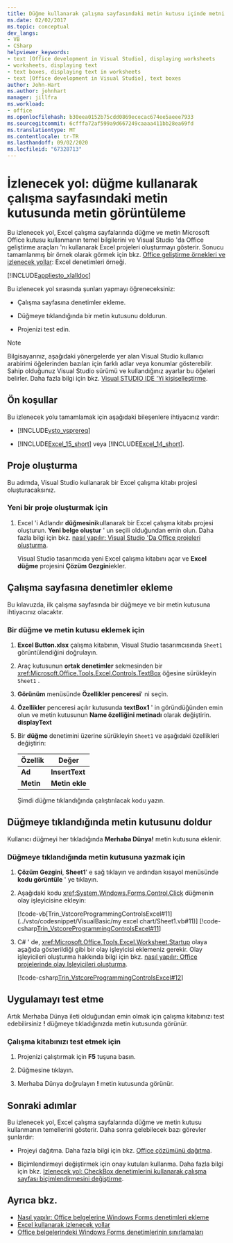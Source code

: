 ```yaml
---
title: Düğme kullanarak çalışma sayfasındaki metin kutusu içinde metni görüntüle
ms.date: 02/02/2017
ms.topic: conceptual
dev_langs:
- VB
- CSharp
helpviewer_keywords:
- text [Office development in Visual Studio], displaying worksheets
- worksheets, displaying text
- text boxes, displaying text in worksheets
- text [Office development in Visual Studio], text boxes
author: John-Hart
ms.author: johnhart
manager: jillfra
ms.workload:
- office
ms.openlocfilehash: b30eea0152b75cdd0869ececac674ee5aeee7933
ms.sourcegitcommit: 6cfffa72af599a9d667249caaaa411bb28ea69fd
ms.translationtype: MT
ms.contentlocale: tr-TR
ms.lasthandoff: 09/02/2020
ms.locfileid: "67328713"
---
```

# <a name="walkthrough-display-text-in-a-text-box-in-a-worksheet-using-a-button"></a>İzlenecek yol: düğme kullanarak çalışma sayfasındaki metin kutusunda metin görüntüleme
  Bu izlenecek yol, Excel çalışma sayfalarında düğme ve metin Microsoft Office kutusu kullanmanın temel bilgilerini ve Visual Studio 'da Office geliştirme araçları 'nı kullanarak Excel projeleri oluşturmayı gösterir. Sonucu tamamlanmış bir örnek olarak görmek için bkz. [Office geliştirme örnekleri ve izlenecek yollar](../vsto/office-development-samples-and-walkthroughs.md): Excel denetimleri örneği.

 [!INCLUDE[appliesto_xlalldoc](../vsto/includes/appliesto-xlalldoc-md.md)]

 Bu izlenecek yol sırasında şunları yapmayı öğreneceksiniz:

- Çalışma sayfasına denetimler ekleme.

- Düğmeye tıklandığında bir metin kutusunu doldurun.

- Projenizi test edin.

> [!NOTE]
> Bilgisayarınız, aşağıdaki yönergelerde yer alan Visual Studio kullanıcı arabirimi öğelerinden bazıları için farklı adlar veya konumlar gösterebilir. Sahip olduğunuz Visual Studio sürümü ve kullandığınız ayarlar bu öğeleri belirler. Daha fazla bilgi için bkz. [Visual STUDIO IDE 'Yi kişiselleştirme](../ide/personalizing-the-visual-studio-ide.md).

## <a name="prerequisites"></a>Ön koşullar
 Bu izlenecek yolu tamamlamak için aşağıdaki bileşenlere ihtiyacınız vardır:

- [!INCLUDE[vsto_vsprereq](../vsto/includes/vsto-vsprereq-md.md)]

- [!INCLUDE[Excel_15_short](../vsto/includes/excel-15-short-md.md)] veya [!INCLUDE[Excel_14_short](../vsto/includes/excel-14-short-md.md)].

## <a name="create-the-project"></a>Proje oluşturma
 Bu adımda, Visual Studio kullanarak bir Excel çalışma kitabı projesi oluşturacaksınız.

### <a name="to-create-a-new-project"></a>Yeni bir proje oluşturmak için

1. Excel 'i Adlandır **düğmesini**kullanarak bir Excel çalışma kitabı projesi oluşturun. **Yeni belge oluştur** ' un seçili olduğundan emin olun. Daha fazla bilgi için bkz. [nasıl yapılır: Visual Studio 'Da Office projeleri oluşturma](../vsto/how-to-create-office-projects-in-visual-studio.md).

     Visual Studio tasarımcıda yeni Excel çalışma kitabını açar ve **Excel düğme** projesini **Çözüm Gezgini**ekler.

## <a name="add-controls-to-the-worksheet"></a>Çalışma sayfasına denetimler ekleme
 Bu kılavuzda, ilk çalışma sayfasında bir düğmeye ve bir metin kutusuna ihtiyacınız olacaktır.

### <a name="to-add-a-button-and-a-text-box"></a>Bir düğme ve metin kutusu eklemek için

1. **Excel Button.xlsx** çalışma kitabının, Visual Studio tasarımcısında `Sheet1` görüntülendiğini doğrulayın.

2. Araç kutusunun **ortak denetimler** sekmesinden bir <xref:Microsoft.Office.Tools.Excel.Controls.TextBox> öğesine sürükleyin `Sheet1` .

3. **Görünüm** menüsünde **Özellikler penceresi**' ni seçin.

4. **Özellikler** penceresi açılır kutusunda **textBox1** ' in göründüğünden emin olun ve metin kutusunun **Name özelliğini metinadı** olarak değiştirin. **displayText**

5. Bir **düğme** denetimini üzerine sürükleyin `Sheet1` ve aşağıdaki özellikleri değiştirin:

   |Özellik|Değer|
   |--------------|-----------|
   |**Ad**|**InsertText**|
   |**Metin**|**Metin ekle**|

   Şimdi düğme tıklandığında çalıştırılacak kodu yazın.

## <a name="populate-the-text-box-when-the-button-is-clicked"></a>Düğmeye tıklandığında metin kutusunu doldur
 Kullanıcı düğmeyi her tıkladığında **Merhaba Dünya!** metin kutusuna eklenir.

### <a name="to-write-to-the-text-box-when-the-button-is-clicked"></a>Düğmeye tıklandığında metin kutusuna yazmak için

1. **Çözüm Gezgini**, **Sheet1**' e sağ tıklayın ve ardından kısayol menüsünde **kodu görüntüle** ' ye tıklayın.

2. Aşağıdaki kodu <xref:System.Windows.Forms.Control.Click> düğmenin olay işleyicisine ekleyin:

     [!code-vb[Trin_VstcoreProgrammingControlsExcel#11](../vsto/codesnippet/VisualBasic/my excel chart/Sheet1.vb#11)]
     [!code-csharp[Trin_VstcoreProgrammingControlsExcel#11](../vsto/codesnippet/CSharp/Trin_VstcoreProgrammingControlsExcelCS/Sheet1.cs#11)]

3. C# ' de, <xref:Microsoft.Office.Tools.Excel.Worksheet.Startup> olaya aşağıda gösterildiği gibi bir olay işleyicisi eklemeniz gerekir. Olay işleyicileri oluşturma hakkında bilgi için bkz. [nasıl yapılır: Office projelerinde olay Işleyicileri oluşturma](../vsto/how-to-create-event-handlers-in-office-projects.md).

     [!code-csharp[Trin_VstcoreProgrammingControlsExcel#12](../vsto/codesnippet/CSharp/Trin_VstcoreProgrammingControlsExcelCS/Sheet1.cs#12)]

## <a name="test-the-application"></a>Uygulamayı test etme
 Artık Merhaba Dünya ileti olduğundan emin olmak için çalışma kitabınızı test edebilirsiniz **!** düğmeye tıkladığınızda metin kutusunda görünür.

### <a name="to-test-your-workbook"></a>Çalışma kitabınızı test etmek için

1. Projenizi çalıştırmak için **F5** tuşuna basın.

2. Düğmesine tıklayın.

3. Merhaba Dünya doğrulayın **!** metin kutusunda görünür.

## <a name="next-steps"></a>Sonraki adımlar
 Bu izlenecek yol, Excel çalışma sayfalarında düğme ve metin kutusu kullanmanın temellerini gösterir. Daha sonra gelebilecek bazı görevler şunlardır:

- Projeyi dağıtma. Daha fazla bilgi için bkz. [Office çözümünü dağıtma](../vsto/deploying-an-office-solution.md).

- Biçimlendirmeyi değiştirmek için onay kutuları kullanma. Daha fazla bilgi için bkz. [Izlenecek yol: CheckBox denetimlerini kullanarak çalışma sayfası biçimlendirmesini değiştirme](../vsto/walkthrough-changing-worksheet-formatting-using-checkbox-controls.md).

## <a name="see-also"></a>Ayrıca bkz.
- [Nasıl yapılır: Office belgelerine Windows Forms denetimleri ekleme](../vsto/how-to-add-windows-forms-controls-to-office-documents.md)
- [Excel kullanarak izlenecek yollar](../vsto/walkthroughs-using-excel.md)
- [Office belgelerindeki Windows Forms denetimlerinin sınırlamaları](../vsto/limitations-of-windows-forms-controls-on-office-documents.md)

